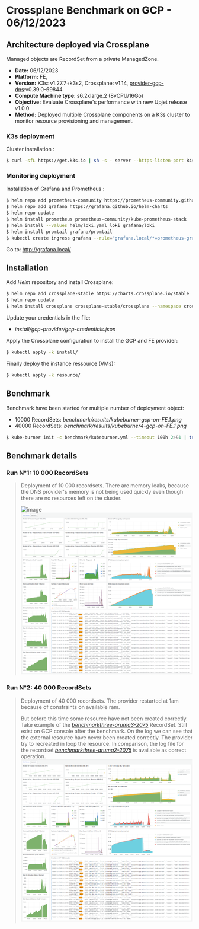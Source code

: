 # Crossplane Benchmark on GCP - 06/12/2023

## Architecture deployed via Crossplane

Managed objects are RecordSet from a private ManagedZone.
- **Date:** 06/12/2023
- **Platform:** FE, 
- **Version:** K3s: v1.27.7+k3s2, Crossplane: v1.14, [provider-gcp-dns](https://marketplace.upbound.io/providers/upbound/provider-gcp-dns):v0.39.0-69844
- **Compute Machine type**: s6.2xlarge.2 (8vCPU/16Go)
- **Objective:** Evaluate Crossplane's performance with new Upjet release v1.0.0
- **Method:** Deployed multiple Crossplane components on a K3s cluster to monitor resource provisioning and management.

### K3s deployment

Cluster installation :
```bash
$ curl -sfL https://get.k3s.io | sh -s - server --https-listen-port 8443 --cluster-init
```

### Monitoring deployment

Installation of Grafana and Prometheus :
```bash
$ helm repo add prometheus-community https://prometheus-community.github.io/helm-charts
$ helm repo add grafana https://grafana.github.io/helm-charts
$ helm repo update
$ helm install prometheus prometheus-community/kube-prometheus-stack
$ helm install --values helm/loki.yaml loki grafana/loki
$ helm install promtail grafana/promtail
$ kubectl create ingress grafana --rule="grafana.local/*=prometheus-grafana:80"
```

Go to: http://grafana.local/

## Installation
Add *Helm* repository and install Crossplane:
```bash
$ helm repo add crossplane-stable https://charts.crossplane.io/stable
$ helm repo update
$ helm install crossplane crossplane-stable/crossplane --namespace crossplane-system --create-namespace
```

Update your credentials in the file:
- *install/gcp-provider/gcp-credentials.json*

Apply the Crossplane configuration to install the GCP and FE provider:
```bash
$ kubectl apply -k install/
```

Finally deploy the instance ressource (VMs):
```bash
$ kubectl apply -k resource/
```

## Benchmark

Benchmark have been started for multiple number of deployment object:
- 10000 RecordSets: *benchmark/results/kubeburner-gcp-on-FE.1.png*
- 40000 RecordSets: *benchmark/results/kubeburner4-gcp-on-FE.1.png*

```bash
$ kube-burner init -c benchmark/kubeburner.yml --timeout 100h 2>&1 | tee kubeburner.out
```

## Benchmark details

### Run N°1: 10 000 RecordSets

> Deployment of 10 000 recordsets. There are memory leaks, because the DNS provider's memory is not being used quickly even though there are no resources left on the cluster. 
> 
> ![image](https://github.com/orange-cloudfoundry/crossplane-benchmark/assets/23292338/b861a5ff-82ad-4a90-a494-56c5bbdee2e5)
> ![image](benchmark/result/kubeburner-gcp-on-FE.1.png)

### Run N°2: 40 000 RecordSets

> Deployment of 40 000 recordsets. The provider restarted at 1am because of constraints on available ram.
> 
> But before this time some resource have not been created correctly. Take example of the 
[*benchmarkthree-aruma3-2075*](benchmark/result/kubeburner4-benchmarkthree-aruma3-2075.txt) RecordSet. Still exist on GCP console after the benchmark. On the log we can see that the external resource have never been created correctly. The provider try to recreated in loop the resource. In comparison, the log file for the recordset [*benchmarkthree-aruma2-2075*](benchmark/result/kubeburner4-benchmarkthree-aruma2-2075.txt) is available as correct operation.
> ![image](benchmark/result/kubeburner4-gcp-on-FE.1.png)